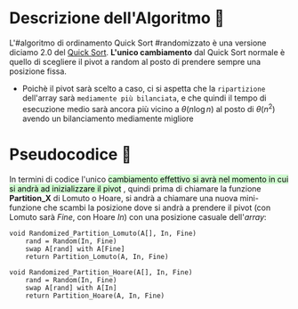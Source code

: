 # Descrizione dell'Algoritmo 📃
L'#algoritmo di ordinamento Quick Sort #randomizzato è una versione diciamo 2.0 del [Quick Sort](obsidian://open?vault=Obsidian%20Vault&file=Algoritmi%20e%20Strutture%20Dati%2F1.%20%F0%9F%A7%91%E2%80%8D%F0%9F%92%BB%20Algoritmi%2F%F0%9F%9F%A4%20Sorting%2F5.%20Quick%20Sort%20(D%26I)).
**L'unico cambiamento** dal Quick Sort normale è quello di scegliere il pivot a random al posto di prendere sempre una posizione fissa.
- Poichè il pivot sarà scelto a caso, ci si aspetta che la `ripartizione` dell'array sarà `mediamente più bilanciata`, e che quindi il tempo di esecuzione medio sarà ancora più vicino a $θ(n\log n)$ al posto di $θ(n^2)$ avendo un bilanciamento mediamente migliore
# Pseudocodice 🧬
In termini di codice l'unico <mark style="background: #BBFABBA6;">cambiamento effettivo si avrà nel momento in cui si andrà ad inizializzare il pivot</mark> , quindi prima di chiamare la funzione **Partition_X** di Lomuto o Hoare, si andrà a chiamare una nuova mini-funzione che scambi la posizione dove si andrà a prendere il pivot (con Lomuto sarà *Fine*, con Hoare *In*) 
con una posizione casuale dell'*array*:

``` Pseudocodice TI:"Randomized_Partition_Lomuto" "FOLD"
void Randomized_Partition_Lomuto(A[], In, Fine)
	rand = Random(In, Fine)
	swap A[rand] with A[Fine]
	return Partition_Lomuto(A, In, Fine)
```

``` Pseudocodice TI:"Randomized_Partition_Hoare" "FOLD"
void Randomized_Partition_Hoare(A[], In, Fine)
	rand = Random(In, Fine)
	swap A[rand] with A[In]
	return Partition_Hoare(A, In, Fine)
```
